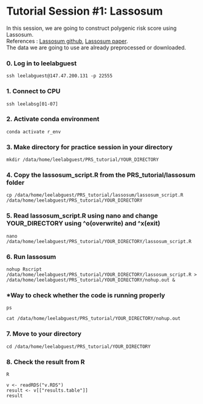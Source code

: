 # Tutorial Session #1: Lassosum

In this session, we are going to construct polygenic risk score using Lassosum. \
References : [Lassosum github](https://github.com/tshmak/lassosum), [Lassosum paper](https://onlinelibrary.wiley.com/doi/abs/10.1002/gepi.22050). \
The data we are going to use are already preprocessed or downloaded.

### 0. Log in to leelabguest
``` 
ssh leelabguest@147.47.200.131 -p 22555
```

### 1. Connect to CPU 
``` 
ssh leelabsg[01-07]
``` 

### 2. Activate conda environment
``` 
conda activate r_env
``` 

### 3. Make directory for practice session in your directory
``` 
mkdir /data/home/leelabguest/PRS_tutorial/YOUR_DIRECTORY
``` 

### 4. Copy the lassosum_script.R from the PRS_tutorial/lassosum folder
``` 
cp /data/home/leelabguest/PRS_tutorial/lassosum/lassosum_script.R /data/home/leelabguest/PRS_tutorial/YOUR_DIRECTORY
``` 

### 5. Read lassosum_script.R using nano and change YOUR_DIRECTORY using ^o(overwrite) and ^x(exit)
```
nano /data/home/leelabguest/PRS_tutorial/YOUR_DIRECTORY/lassosum_script.R
```

### 6. Run lassosum
```
nohup Rscript /data/home/leelabguest/PRS_tutorial/YOUR_DIRECTORY/lassosum_script.R > /data/home/leelabguest/PRS_tutorial/YOUR_DIRECTORY/nohup.out & 
```

### *Way to check whether the code is running properly 
```
ps
```
```
cat /data/home/leelabguest/PRS_tutorial/YOUR_DIRECTORY/nohup.out
```

### 7. Move to your directory 
```
cd /data/home/leelabguest/PRS_tutorial/YOUR_DIRECTORY
```

### 8. Check the result from R
```
R
```
```
v <- readRDS("v.RDS")
result <- v[["results.table"]]
result
```

